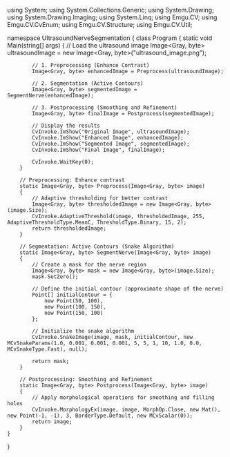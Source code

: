 using System;
using System.Collections.Generic;
using System.Drawing;
using System.Drawing.Imaging;
using System.Linq;
using Emgu.CV;
using Emgu.CV.CvEnum;
using Emgu.CV.Structure;
using Emgu.CV.Util;

namespace UltrasoundNerveSegmentation
{
    class Program
    {
        static void Main(string[] args)
        {
            // Load the ultrasound image
            Image<Gray, byte> ultrasoundImage = new Image<Gray, byte>("ultrasound_image.png");

            // 1. Preprocessing (Enhance Contrast)
            Image<Gray, byte> enhancedImage = Preprocess(ultrasoundImage);

            // 2. Segmentation (Active Contours)
            Image<Gray, byte> segmentedImage = SegmentNerve(enhancedImage);

            // 3. Postprocessing (Smoothing and Refinement)
            Image<Gray, byte> finalImage = Postprocess(segmentedImage);

            // Display the results
            CvInvoke.ImShow("Original Image", ultrasoundImage);
            CvInvoke.ImShow("Enhanced Image", enhancedImage);
            CvInvoke.ImShow("Segmented Image", segmentedImage);
            CvInvoke.ImShow("Final Image", finalImage);

            CvInvoke.WaitKey(0);
        }

        // Preprocessing: Enhance contrast
        static Image<Gray, byte> Preprocess(Image<Gray, byte> image)
        {
            // Adaptive thresholding for better contrast
            Image<Gray, byte> thresholdedImage = new Image<Gray, byte>(image.Size);
            CvInvoke.AdaptiveThreshold(image, thresholdedImage, 255, AdaptiveThresholdType.MeanC, ThresholdType.Binary, 15, 2);
            return thresholdedImage;
        }

        // Segmentation: Active Contours (Snake Algorithm)
        static Image<Gray, byte> SegmentNerve(Image<Gray, byte> image)
        {
            // Create a mask for the nerve region
            Image<Gray, byte> mask = new Image<Gray, byte>(image.Size);
            mask.SetZero();

            // Define the initial contour (approximate shape of the nerve)
            Point[] initialContour = {
                new Point(50, 100), 
                new Point(100, 150),
                new Point(150, 100)
            };

            // Initialize the snake algorithm
            CvInvoke.SnakeImage(image, mask, initialContour, new MCvSnakeParams(1.0, 0.001, 0.001, 0.001, 5, 5, 1, 10, 1.0, 0.0, MCvSnakeType.Fast), null);

            return mask;
        }

        // Postprocessing: Smoothing and Refinement
        static Image<Gray, byte> Postprocess(Image<Gray, byte> image)
        {
            // Apply morphological operations for smoothing and filling holes
            CvInvoke.MorphologyEx(image, image, MorphOp.Close, new Mat(), new Point(-1, -1), 3, BorderType.Default, new MCvScalar(0));
            return image;
        }
    }
}
